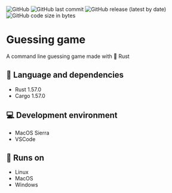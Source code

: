 ![GitHub](https://img.shields.io/github/license/ruben69695/guessing-game?color=purple)
![GitHub last commit](https://img.shields.io/github/last-commit/ruben69695/guessing-game)
![GitHub release (latest by date)](https://img.shields.io/github/v/release/ruben69695/guessing-game?color=purple)
![GitHub code size in bytes](https://img.shields.io/github/languages/code-size/ruben69695/guessing-game?color=purple)

# Guessing game
A command line guessing game made with 🦀 Rust

## 💬 Language and dependencies
- Rust 1.57.0
- Cargo 1.57.0

## 💻 Development environment
- MacOS Sierra
- VSCode

## 🚀 Runs on
- Linux
- MacOS
- Windows
